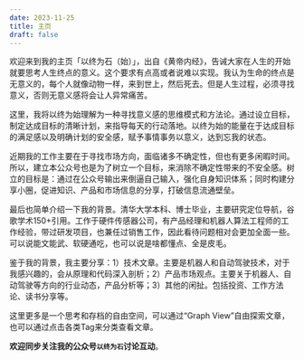 ```yaml
---
date: 2023-11-25
title: 主页
draft: false
---
```


欢迎来到我的主页「以终为石（始）」，出自《黄帝内经》，告诫大家在人生的开始就要思考人生终点的意义。这个要求有点高或者说难以实现。我认为生命的终点是无意义的，每个人就像动物一样，来到世上，然后死去。但是人生过程，必须寻找意义，否则无意义感将会让人异常痛苦。

这里，我将以终为始理解为一种寻找意义感的思维模式和方法论。通过设立目标，制定达成目标的清晰计划，来指导每天的行动落地。以终为始的能量在于达成目标的满足感以及明确计划的安全感，赋予事情事务以意义，达到忘我的状态。

近期我的工作主要在于寻找市场方向，面临诸多不确定性，但也有更多闲暇时间。所以，建立本公众号也是为了树立一个目标，来消除不确定性带来的不安全感。树立的目标是：通过在公众号输出来倒逼自己输入，强化自身知识体系；同时构建分享小圈，促进知识、产品和市场信息的分享，打破信息流通壁垒。

最后也简单介绍一下我的背景。清华大学本科、博士毕业，主要研究定位导航，谷歌学术150+引用。工作于硬件传感器公司，有产品经理和机器人算法工程师的工作经验，带过研发项目，也兼任过销售工作，因此看待问题相对会更加全面一些。可以说能文能武、软硬通吃，也可以说是啥都懂点、全是皮毛。

鉴于我的背景，我主要分享：1）技术文章。主要是机器人和自动驾驶技术，对于我感兴趣的，会从原理和代码深入剖析；2）产品市场观点。主要关于机器人、自动驾驶等方向的行业动态，产品分析等；3）其他的闲扯。包括投资、工作方法论、读书分享等。

这里更多是一个思考和存档的自由空间，可以通过“Graph View”自由探索文章，也可以通过点击各类Tag来分类查看文章。

**欢迎同步关注我的公众号`以终为石`讨论互动**。